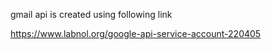 gmail api is created using following link

https://www.labnol.org/google-api-service-account-220405
